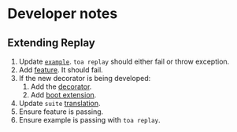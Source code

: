 # Developer notes

## Extending Replay

1. Update [`example`](../example). `toa replay` should either fail or throw exception.
2. Add [feature](./features). It should fail.
3. If the new decorator is being developed:
    1. Add the [decorator](/extensions/sampling/docs/replay.md).
    2. Add [boot extension](/runtime/boot/src/extensions).
4. Update `suite` [translation](./src/.suite/.component/translate.js).
5. Ensure feature is passing.
6. Ensure example is passing with `toa replay`.
